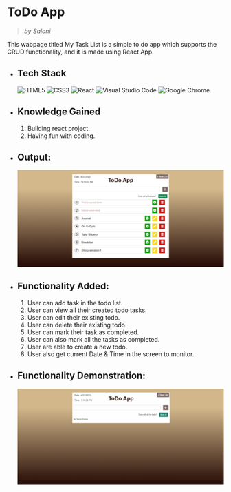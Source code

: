# ToDo App
> _by Saloni_

This wabpage titled My Task List is a simple to do app which supports the CRUD functionality, and it is made using React App.

 * ## Tech Stack

    ![HTML5](https://img.shields.io/badge/html5-%23E34F26.svg?style=for-the-badge&logo=html5&logoColor=white)
    ![CSS3](https://img.shields.io/badge/css3-%231572B6.svg?style=for-the-badge&logo=css3&logoColor=white)
    ![React](https://img.shields.io/badge/react-%2320232a.svg?style=for-the-badge&logo=react&logoColor=%2361DAFB)
    ![Visual Studio Code](https://img.shields.io/badge/Visual%20Studio%20Code-0078d7.svg?style=for-the-badge&logo=visual-studio-code&logoColor=white)
    ![Google Chrome](https://img.shields.io/badge/Google%20Chrome-4285F4?style=for-the-badge&logo=GoogleChrome&logoColor=white)

 * ## Knowledge Gained

   1. Building react project.
   2. Having fun with coding.

 * ## Output:

   ![](./src/output.png)

 * ## Functionality Added:

   1. User can add task in the todo list.
   2. User can view all their created todo tasks.
   3. User can edit their existing todo.
   4. User can delete their existing todo.
   5. User can mark their task as completed.
   6. User can also mark all the tasks as completed.
   7. User are able to create a new todo.
   8. User also get current Date & Time in the screen to monitor.

 * ## Functionality Demonstration:

   ![](./src/outputGIF.gif)